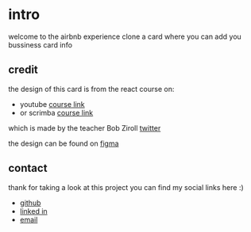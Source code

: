 # intro

welcome to the airbnb experience clone
a card where you can add you bussiness card info

## credit

the design of this card is from the react course on:

- youtube [course link](https://www.youtube.com/watch?v=bMknfKXIFA8&list=PLPSCXLjE3IFPZwLT7jYePtTaeUQGTbNpY&index=4&t=8846s&pp=gAQBiAQB)
- or scrimba [course link](https://www.youtube.com/redirect?event=video_description&redir_token=QUFFLUhqa3J2WmNhQzJOUGhydU80QTRDZm9vNWs0NHFMd3xBQ3Jtc0trVTRyNC11bUlQNWstSjBXMFhjZW5HQlV4eTlKU2JBdFUtOHA1MjlHQVFmamRwRFpHZ2Q1UXRTSkhMRUV2MUpsMEkzeWl6czl1WVVneUd2R2w4UVRPOXlZUy1oS2d2Qi0xaXFYTUtHdVRjMWN5dVhwYw&q=https%3A%2F%2Fscrimba.com%2Flearn%2Flearnreact&v=bMknfKXIFA8)

which is made by the teacher Bob Ziroll [twitter](https://twitter.com/bobziroll)

the design can be found on [figma](https://www.youtube.com/redirect?event=video_description&redir_token=QUFFLUhqbVBsbDFtZm5Jek5QQWxqc0NVMDk0ZnA3V09sZ3xBQ3Jtc0tsSENld0UwcTlxcklYejdMV2NFb2NscGR1Qm5xbVZuSjZtUW1vUmVEUGlSUDFSS3AtZzBMd2JXenVDYm1sazFzUHcxTzRFUV9CRHpqRHF3LUxSNHEtSlpHM2VxclljUlN1WTlhek5mekR3TTB3dWhfWQ&q=https%3A%2F%2Fscrimba.com%2Flinks%2Ffigma-airbnb-experiences&v=bMknfKXIFA8)

## contact

thank for taking a look at this project
you can find my social links here :)

- [github](https://github.com/khaled-al-hamwie)
- [linked in](https://www.linkedin.com/in/khaled-al-hamwie-869237200/)
- [email](khaledAlHamwieContactAcccount@gmail.com)
